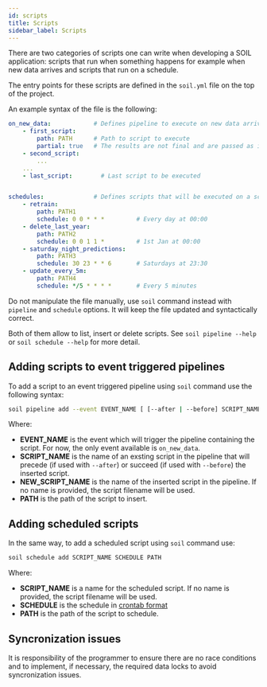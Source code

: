 ```yaml
---
id: scripts
title: Scripts
sidebar_label: Scripts
---
```


There are two categories of scripts one can write when developing a SOIL application: scripts that run when something happens for example when new data arrives and scripts that run on a schedule.

The entry points for these scripts are defined in the `soil.yml` file on the top of the project.

An example syntax of the file is the following:

```yml
on_new_data:            # Defines pipeline to execute on new data arrival
    - first_script:
        path: PATH      # Path to script to execute
        partial: true   # The results are not final and are passed as input to next script
    - second_script:
        ...
    ...
    - last_script:        # Last script to be executed


schedules:              # Defines scripts that will be executed on a schedule
    - retrain:
        path: PATH1
        schedule: 0 0 * * *         # Every day at 00:00
    - delete_last_year:
        path: PATH2
        schedule: 0 0 1 1 *         # 1st Jan at 00:00
    - saturday_night_predictions:
        path: PATH3
        schedule: 30 23 * * 6       # Saturdays at 23:30 
    - update_every_5m:
        path: PATH4
        schedule: */5 * * * *       # Every 5 minutes
```

Do not manipulate the file manually, use `soil` command instead with `pipeline` and `schedule` options. It will keep the file updated and syntactically correct.

Both of them allow to list, insert or delete scripts. See `soil pipeline --help` or `soil schedule --help` for more detail.

## Adding scripts to event triggered pipelines
To add a script to an event triggered pipeline using `soil` command use the following syntax:

```bash
soil pipeline add --event EVENT_NAME [ [--after | --before] SCRIPT_NAME ] NEW_SCRIPT_NAME PATH [--partial]
```

Where:

* **EVENT_NAME** is the event which will trigger the pipeline containing the script. For now, the only event available is `on_new_data`.
* **SCRIPT_NAME** is the name of an exsting script in the pipeline that will precede (if used with `--after`) or succeed (if used with `--before`) the inserted script.
* **NEW_SCRIPT_NAME** is the name of the inserted script in the pipeline. If no name is provided, the script filename will be used.
* **PATH** is the path of the script to insert.

## Adding scheduled scripts
In the same way, to add a scheduled script using `soil` command use:

```bash
soil schedule add SCRIPT_NAME SCHEDULE PATH
```

Where:
* **SCRIPT_NAME** is a name for the scheduled script. If no name is provided, the script filename will be used.
* **SCHEDULE** is the schedule in [crontab format](https://en.wikipedia.org/wiki/Cron#Overview)
* **PATH** is the path of the script to schedule.


## Syncronization issues
It is responsibility of the programmer to ensure there are no race conditions and to implement, if necessary, the required data locks to avoid syncronization issues.
